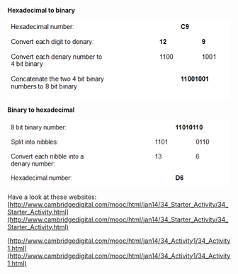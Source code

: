 **Hexadecimal to binary**

![](.guides/img/hexbin.png)

**Binary to hexadecimal**

![](.guides/img/binhex.png)

Have a look at these websites:
[http://www.cambridgedigital.com/mooc/html/jan14/34_Starter_Activity/34_Starter_Activity.html](http://www.cambridgedigital.com/mooc/html/jan14/34_Starter_Activity/34_Starter_Activity.html)

[http://www.cambridgedigital.com/mooc/html/jan14/34_Activity1/34_Activity1.html](http://www.cambridgedigital.com/mooc/html/jan14/34_Activity1/34_Activity1.html)